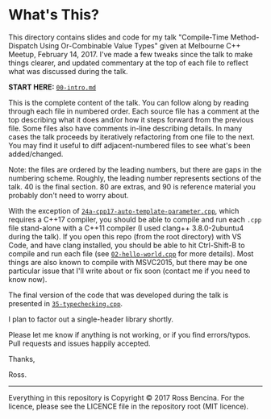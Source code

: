 # What's This?

This directory contains slides and code for my talk "Compile-Time Method-Dispatch
Using Or-Combinable Value Types" given at Melbourne C++ Meetup, February 14, 2017.
I've made a few tweaks since the talk to make things clearer, and updated
commentary at the top of each file to reflect what was discussed during the talk.

**START HERE:** [`00-intro.md`](00-intro.md)

This is the complete content of the talk. You can follow along by reading through each file in
numbered order. Each source file has a comment at the top describing what it
does and/or how it steps forward from the previous file. Some files also have
comments in-line describing details. In many cases the talk proceeds by
iteratively refactoring from one file to the next. You may find it useful to
diff adjacent-numbered files to see what's been added/changed.

Note: the files are ordered by the leading numbers, but there are gaps in the
numbering scheme. Roughly, the leading number represents sections of the talk. 40 is the
final section. 80 are extras, and 90 is reference material you probably don't need
to worry about.

With the exception of [`24a-cpp17-auto-template-parameter.cpp`](24a-cpp17-auto-template-parameter.cpp),
which requires
a C++17 compiler, you should be able to compile and run each `.cpp` file stand-alone
with a C++11 compiler (I used clang++ 3.8.0-2ubuntu4 during the talk).
If you open this repo (from the root directory) with VS Code, and have clang installed,
you should be able to hit Ctrl-Shift-B to compile and run each file
(see [`02-hello-world.cpp`](02-hello-world.cpp) for more details).
Most things are also known to compile with MSVC2015, but there may be one particular
issue that I'll write about or fix soon (contact me if you need to know now).

The final version of the code that was developed during the talk is presented in
[`35-typechecking.cpp`](35-typechecking.cpp).

I plan to factor out a single-header library shortly.

Please let me know if anything is not working, or if you find errors/typos.
Pull requests and issues happily accepted.

Thanks,

Ross.

---

Everything in this repository is Copyright &copy; 2017 Ross Bencina.
For the licence, please see the LICENCE file in the repository root (MIT licence).
